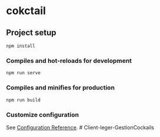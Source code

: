 # cokctail

## Project setup
```
npm install
```

### Compiles and hot-reloads for development
```
npm run serve
```

### Compiles and minifies for production
```
npm run build
```

### Customize configuration
See [Configuration Reference](https://cli.vuejs.org/config/).
#   C l i e n t - l e g e r - G e s t i o n C o c k a i l s  
 